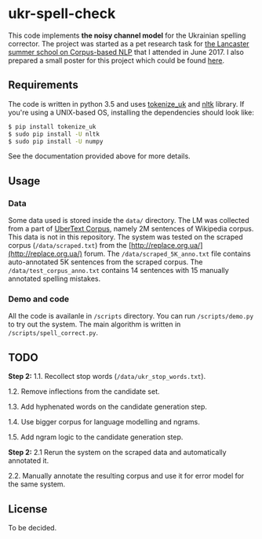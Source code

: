 # ukr-spell-check

This code implements **the noisy channel model** for the Ukrainian spelling corrector.
The project was started as a pet research task for [the Lancaster summer school on Corpus-based NLP](http://ucrel.lancs.ac.uk/summerschool/nlp.php) that I attended in June 2017.
I also prepared a small poster for this project which could be found [here](https://drive.google.com/file/d/0B4ZvRIQJjnSec0J5WUNJbkUtSTg/view?usp=sharing).

## Requirements

The code is written in python 3.5 and uses [tokenize_uk](http://tokenize-uk.readthedocs.io/en/latest/) and [nltk](http://www.nltk.org/install.html) library.
If you're using a UNIX-based OS, installing the dependencies should look like:

```bash
$ pip install tokenize_uk
$ sudo pip install -U nltk
$ sudo pip install -U numpy
```

See the documentation provided above for more details.

## Usage

### Data

Some data used is stored inside the `data/` directory.
The LM was collected from a part of [UberText Corpus](http://lang.org.ua/en/corpora/#anchor4), namely 2M sentences of Wikipedia corpus. This data is not in this repository.
The system was tested on the scraped corpus (`/data/scraped.txt`) from the [http://replace.org.ua/](http://replace.org.ua/) forum.
The `/data/scraped_5K_anno.txt` file contains auto-annotated 5K sentences from the scraped corpus.
The `/data/test_corpus_anno.txt` contains 14 sentences with 15 manually annotated spelling mistakes.

### Demo and code

All the code is availanle in `/scripts` directory.
You can run `/scripts/demo.py` to try out the system.
The main algorithm is written in `/scripts/spell_correct.py`.

## TODO

**Step 2:**
1.1. Recollect stop words (`/data/ukr_stop_words.txt`).

1.2. Remove inflections from the candidate set.

1.3. Add hyphenated words on the candidate generation step.

1.4. Use bigger corpus for language modelling and ngrams.

1.5. Add ngram logic to the candidate generation step.

**Step 2:**
2.1 Rerun the system on the scraped data and automatically annotated it.

2.2. Manually annotate the resulting corpus and use it for error model for the same system.

## License

To be decided.

